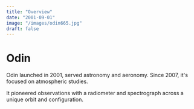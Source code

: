 ```yaml
---
title: "Overview"
date: "2001-09-01"
image: "/images/odin665.jpg"
draft: false
---
```


# Odin

Odin launched in 2001, served astronomy and aeronomy. Since 2007, it's focused on atmospheric studies.

It pioneered observations with a radiometer and spectrograph across a unique orbit and configuration.